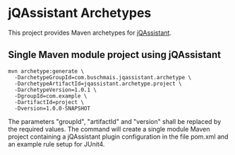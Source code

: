 jQAssistant Archetypes
======================
This project provides Maven archetypes for [jQAssistant](http://jqassistant.org).

Single Maven module project using jQAssistant
---------------------------------------------

```
mvn archetype:generate \
  -DarchetypeGroupId=com.buschmais.jqassistant.archetype \
  -DarchetypeArtifactId=jqassistant.archetype.project \
  -DarchetypeVersion=1.0.1 \
  -DgroupId=com.example \
  -DartifactId=project \
  -Dversion=1.0.0-SNAPSHOT
```

The parameters "groupId", "artifactId" and "version" shall be replaced by the required values. The command will create a single module Maven project containing a jQAssistant plugin configuration in the file pom.xml and an example rule setup for JUnit4.

